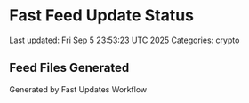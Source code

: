 # Fast Feed Update Status
Last updated: Fri Sep  5 23:53:23 UTC 2025
Categories: crypto

## Feed Files Generated

Generated by Fast Updates Workflow

